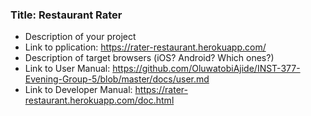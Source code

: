 ### Title: Restaurant Rater
* Description of your project
* Link to pplication: https://rater-restaurant.herokuapp.com/
* Description of target browsers (iOS? Android? Which ones?)
* Link to User Manual: https://github.com/OluwatobiAjide/INST-377-Evening-Group-5/blob/master/docs/user.md
* Link to Developer Manual: https://rater-restaurant.herokuapp.com/doc.html
